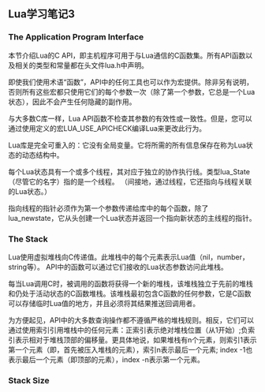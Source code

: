 ## Lua学习笔记3

### The Application Program Interface

本节介绍Lua的C API，即主机程序可用于与Lua通信的C函数集。所有API函数以及相关的类型和常量都在头文件lua.h中声明。

即使我们使用术语“函数”，API中的任何工具也可以作为宏提供。除非另有说明，否则所有这些宏都只使用它们的每个参数一次（除了第一个参数，它总是一个Lua状态），因此不会产生任何隐藏的副作用。

与大多数C库一样，Lua API函数不检查其参数的有效性或一致性。但是，您可以通过使用定义的宏LUA_USE_APICHECK编译Lua来更改此行为。

Lua库是完全可重入的：它没有全局变量。它将所需的所有信息保存在称为Lua状态的动态结构中。

每个Lua状态具有一个或多个线程，其对应于独立的协作执行线。类型lua_State（尽管它的名字）指的是一个线程。 （间接地，通过线程，它还指向与线程关联的Lua状态。）

指向线程的指针必须作为第一个参数传递给库中的每个函数，除了lua_newstate，它从头创建一个Lua状态并返回一个指向新状态的主线程的指针。

### The Stack

Lua使用虚拟堆栈向C传递值。此堆栈中的每个元素表示Lua值（nil，number，string等）。 API中的函数可以通过它们接收的Lua状态参数访问此堆栈。

每当Lua调用C时，被调用的函数将获得一个新的堆栈，该堆栈独立于先前的堆栈和仍处于活动状态的C函数堆栈。该堆栈最初包含C函数的任何参数，它是C函数可以存储临时Lua值的地方，并且必须将其结果推送回调用者。

为方便起见，API中的大多数查询操作都不遵循严格的堆栈规则。相反，它们可以通过使用索引引用堆栈中的任何元素：正索引表示绝对堆栈位置（从1开始）;负索引表示相对于堆栈顶部的偏移量。更具体地说，如果堆栈有n个元素，则索引1表示第一个元素（即，首先被压入堆栈的元素），索引n表示最后一个元素; index -1也表示最后一个元素（即顶部的元素），index -n表示第一个元素。

### Stack Size

